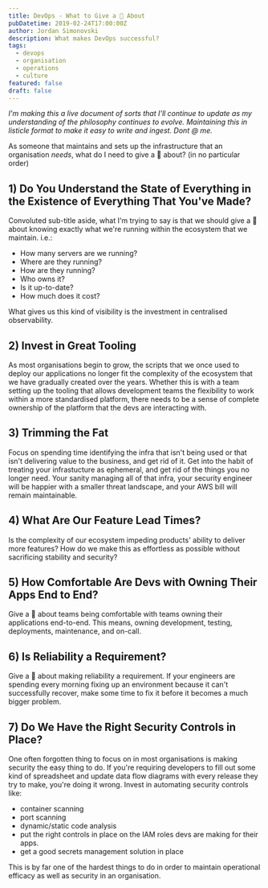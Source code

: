 ```yaml
---
title: DevOps - What to Give a 💩 About
pubDatetime: 2019-02-24T17:00:00Z
author: Jordan Simonovski
description: What makes DevOps successful?
tags:
  - devops
  - organisation
  - operations
  - culture
featured: false
draft: false
---
```


_I'm making this a live document of sorts that I'll continue to update as my understanding of the philosophy continues to evolve. Maintaining this in listicle format to make it easy to write and ingest. Dont @ me._

As someone that maintains and sets up the infrastructure that an organisation _needs_, what do I need to give a 💩 about? (in no particular order)

## 1) Do You Understand the State of Everything in the Existence of Everything That You've Made?

Convoluted sub-title aside, what I'm trying to say is that we should give a 💩 about knowing exactly what we're running within the ecosystem that we maintain. i.e.:
- How many servers are we running?
- Where are they running?
- How are they running?
- Who owns it?
- Is it up-to-date?
- How much does it cost?

What gives us this kind of visibility is the investment in centralised observability.

## 2) Invest in Great Tooling

As most organisations begin to grow, the scripts that we once used to deploy our applications no longer fit the complexity of the ecosystem that we have gradually created over the years. 
Whether this is with a team setting up the tooling that allows development teams the flexibility to work within a more standardised platform, there needs to be a sense of complete ownership of the platform that the devs are interacting with.

## 3) Trimming the Fat

Focus on spending time identifying the infra that isn't being used or that isn't delivering value to the business, and get rid of it. Get into the habit of treating your infrastucture as ephemeral, and get rid of the things you no longer need. Your sanity managing all of that infra, your security engineer will be happier with a smaller threat landscape, and your AWS bill will remain maintainable.

## 4) What Are Our Feature Lead Times?

Is the complexity of our ecosystem impeding products' ability to deliver more features? How do we make this as effortless as possible without sacrificing stability and security?

## 5) How Comfortable Are Devs with Owning Their Apps End to End?

Give a 💩 about teams being comfortable with teams owning their applications end-to-end. This means, owning development, testing, deployments, maintenance, and on-call.

## 6) Is Reliability a Requirement?

Give a 💩 about making reliability a requirement. If your engineers are spending every morning fixing up an environment because it can't successfully recover, make some time to fix it before it becomes a much bigger problem.

## 7) Do We Have the Right Security Controls in Place?

One often forgotten thing to focus on in most organisations is making security the easy thing to do. If you're requiring developers to fill out some kind of spreadsheet and update data flow diagrams with every release they try to make, you're doing it wrong.
Invest in automating security controls like:
- container scanning
- port scanning
- dynamic/static code analysis
- put the right controls in place on the IAM roles devs are making for their apps.
- get a good secrets management solution in place

This is by far one of the hardest things to do in order to maintain operational efficacy as well as security in an organisation.